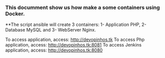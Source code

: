 ### This documment show us how make a some containers using Docker.

**The script ansible will create 3 containers: 1- Application PHP, 2- Database MySQL and 3- WebServer Nginx.

To access application, access: http://devopinhos.tk
To access Php application, access: http://devopinhos.tk:8081
To access Jenkins application, access: http://devopinhos.tk:8080
